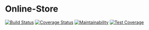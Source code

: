 # Online-Store

[![Build Status](https://travis-ci.org/vladdlab/Online-Store.svg?branch=master)](https://travis-ci.org/vladdlab/Online-Store)
[![Coverage Status](https://coveralls.io/repos/github/vladdlab/Online-Store/badge.svg?branch=master)](https://coveralls.io/github/vladdlab/Online-Store?branch=master)
[![Maintainability](https://api.codeclimate.com/v1/badges/c4b7e080daebe25ad01c/maintainability)](https://codeclimate.com/github/vladdlab/Online-Store/maintainability)
[![Test Coverage](https://api.codeclimate.com/v1/badges/c4b7e080daebe25ad01c/test_coverage)](https://codeclimate.com/github/vladdlab/Online-Store/test_coverage)
